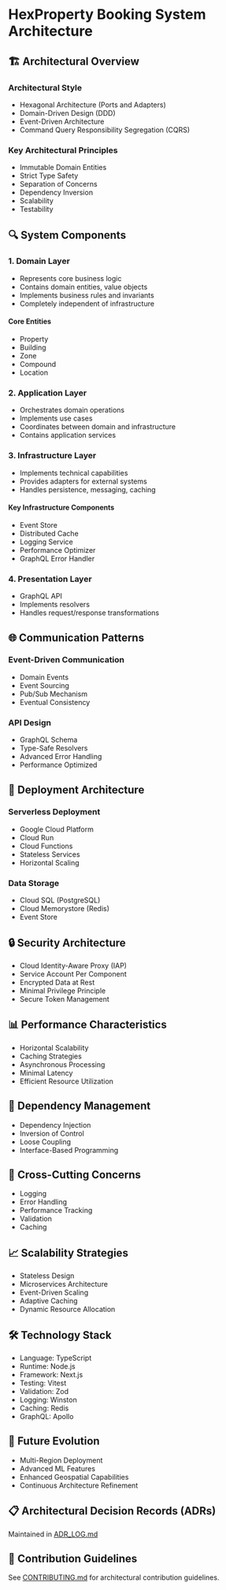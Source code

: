 # HexProperty Booking System Architecture

## 🏗 Architectural Overview

### Architectural Style
- Hexagonal Architecture (Ports and Adapters)
- Domain-Driven Design (DDD)
- Event-Driven Architecture
- Command Query Responsibility Segregation (CQRS)

### Key Architectural Principles
- Immutable Domain Entities
- Strict Type Safety
- Separation of Concerns
- Dependency Inversion
- Scalability
- Testability

## 🔍 System Components

### 1. Domain Layer
- Represents core business logic
- Contains domain entities, value objects
- Implements business rules and invariants
- Completely independent of infrastructure

#### Core Entities
- Property
- Building
- Zone
- Compound
- Location

### 2. Application Layer
- Orchestrates domain operations
- Implements use cases
- Coordinates between domain and infrastructure
- Contains application services

### 3. Infrastructure Layer
- Implements technical capabilities
- Provides adapters for external systems
- Handles persistence, messaging, caching

#### Key Infrastructure Components
- Event Store
- Distributed Cache
- Logging Service
- Performance Optimizer
- GraphQL Error Handler

### 4. Presentation Layer
- GraphQL API
- Implements resolvers
- Handles request/response transformations

## 🌐 Communication Patterns

### Event-Driven Communication
- Domain Events
- Event Sourcing
- Pub/Sub Mechanism
- Eventual Consistency

### API Design
- GraphQL Schema
- Type-Safe Resolvers
- Advanced Error Handling
- Performance Optimized

## 🚀 Deployment Architecture

### Serverless Deployment
- Google Cloud Platform
- Cloud Run
- Cloud Functions
- Stateless Services
- Horizontal Scaling

### Data Storage
- Cloud SQL (PostgreSQL)
- Cloud Memorystore (Redis)
- Event Store

## 🔒 Security Architecture
- Cloud Identity-Aware Proxy (IAP)
- Service Account Per Component
- Encrypted Data at Rest
- Minimal Privilege Principle
- Secure Token Management

## 📊 Performance Characteristics
- Horizontal Scalability
- Caching Strategies
- Asynchronous Processing
- Minimal Latency
- Efficient Resource Utilization

## 🧩 Dependency Management
- Dependency Injection
- Inversion of Control
- Loose Coupling
- Interface-Based Programming

## 🔄 Cross-Cutting Concerns
- Logging
- Error Handling
- Performance Tracking
- Validation
- Caching

## 📈 Scalability Strategies
- Stateless Design
- Microservices Architecture
- Event-Driven Scaling
- Adaptive Caching
- Dynamic Resource Allocation

## 🛠 Technology Stack
- Language: TypeScript
- Runtime: Node.js
- Framework: Next.js
- Testing: Vitest
- Validation: Zod
- Logging: Winston
- Caching: Redis
- GraphQL: Apollo

## 🔮 Future Evolution
- Multi-Region Deployment
- Advanced ML Features
- Enhanced Geospatial Capabilities
- Continuous Architecture Refinement

## 📋 Architectural Decision Records (ADRs)
Maintained in [ADR_LOG.md](ADR_LOG.md)

## 🤝 Contribution Guidelines
See [CONTRIBUTING.md](../CONTRIBUTING.md) for architectural contribution guidelines.
